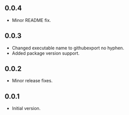## 0.0.4

- Minor README fix.

## 0.0.3

- Changed executable name to githubexport no hyphen.
- Added package version support.

## 0.0.2

- Minor release fixes.

## 0.0.1

- Initial version.
